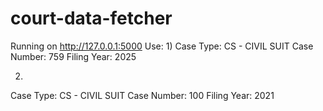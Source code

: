 # court-data-fetcher
Running on http://127.0.0.1:5000
Use:
1)
Case Type: CS - CIVIL SUIT
Case Number: 759
Filing Year: 2025

2)
Case Type: CS - CIVIL SUIT
Case Number: 100
Filing Year: 2021
